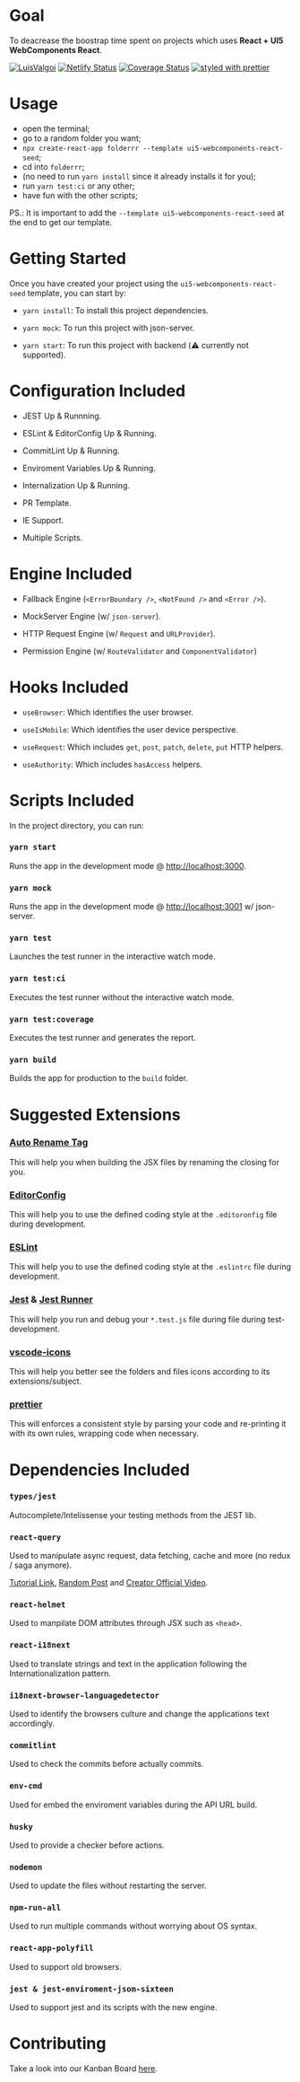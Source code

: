 # Goal

To deacrease the boostrap time spent on projects which uses **React + UI5 WebComponents React**.

[![LuisValgoi](https://circleci.com/gh/LuisValgoi/ui5-webcomponents-react-seed.svg)](https://app.circleci.com/pipelines/github/LuisValgoi/ui5-webcomponents-react-seed) [![Netlify Status](https://api.netlify.com/api/v1/badges/f74e468b-77e5-4acc-b8af-27992ddc5b30/deploy-status)](https://app.netlify.com/sites/ui5-webcomponents-react-seed/deploys) [![Coverage Status](https://coveralls.io/repos/github/LuisValgoi/ui5-webcomponents-react-seed/badge.svg?branch=master)](https://coveralls.io/github/LuisValgoi/ui5-webcomponents-react-seed?branch=master) [![styled with prettier](https://img.shields.io/badge/styled_with-prettier-ff69b4.svg)](https://github.com/prettier/prettier)

# Usage

- open the terminal;
- go to a random folder you want;
- `npx create-react-app folderrr --template ui5-webcomponents-react-seed`;
- cd into `folderrr`;
- (no need to run `yarn install` since it already installs it for you);
- run `yarn test:ci` or any other;
- have fun with the other scripts;

PS.: It is important to add the `--template ui5-webcomponents-react-seed` at the end to get our template.

# Getting Started

Once you have created your project using the `ui5-webcomponents-react-seed` template, you can start by:

- `yarn install`: To install this project dependencies.

- `yarn mock`: To run this project with json-server.

- `yarn start`: To run this project with backend (⚠️ currently not supported).

# Configuration Included

- JEST Up & Runnning.

- ESLint & EditorConfig Up & Running.

- CommitLint Up & Running.

- Enviroment Variables Up & Running.

- Internalization Up & Running.

- PR Template.

- IE Support.

- Multiple Scripts.

# Engine Included

- Fallback Engine (`<ErrorBoundary />`, `<NotFound />` and `<Error />`).

- MockServer Engine (w/ `json-server`).

- HTTP Request Engine (w/ `Request` and `URLProvider`).

- Permission Engine (w/ `RouteValidator` and `ComponentValidator`)

# Hooks Included

- `useBrowser`: Which identifies the user browser.

- `useIsMobile`: Which identifies the user device perspective.

- `useRequest`: Which includes `get`, `post`, `patch`, `delete`, `put` HTTP helpers.

- `useAuthority`: Which includes `hasAccess` helpers.

# Scripts Included

In the project directory, you can run:

### `yarn start`

Runs the app in the development mode @ [http://localhost:3000](http://localhost:3000).

### `yarn mock`

Runs the app in the development mode @ [http://localhost:3001](http://localhost:3000) w/ json-server.

### `yarn test`

Launches the test runner in the interactive watch mode.

### `yarn test:ci`

Executes the test runner without the interactive watch mode.

### `yarn test:coverage`

Executes the test runner and generates the report.

### `yarn build`

Builds the app for production to the `build` folder.

# Suggested Extensions

### [Auto Rename Tag](https://marketplace.visualstudio.com/items?itemName=formulahendry.auto-rename-tag)

This will help you when building the JSX files by renaming the closing for you.

### [EditorConfig](https://marketplace.visualstudio.com/items?itemName=EditorConfig.EditorConfig)

This will help you to use the defined coding style at the `.editoronfig` file during development.

### [ESLint](https://marketplace.visualstudio.com/items?itemName=dbaeumer.vscode-eslint)

This will help you to use the defined coding style at the `.eslintrc` file during development.

### [Jest](https://marketplace.visualstudio.com/items?itemName=Orta.vscode-jest#the-aim) & [Jest Runner](https://marketplace.visualstudio.com/items?itemName=dbaeumer.vscode-eslint)

This will help you run and debug your `*.test.js` file during file during test-development.

### [vscode-icons](https://marketplace.visualstudio.com/items?itemName=vscode-icons-team.vscode-icons)

This will help you better see the folders and files icons according to its extensions/subject.

### [prettier](https://marketplace.visualstudio.com/items?itemName=esbenp.prettier-vscode)

This will enforces a consistent style by parsing your code and re-printing it with its own rules, wrapping code when necessary.

# Dependencies Included

### `types/jest`

Autocomplete/Intelissense your testing methods from the JEST lib.

### `react-query`

Used to manipulate async request, data fetching, cache and more (no redux / saga anymore).

[Tutorial Link](https://www.youtube.com/watch?v=yccbCol546c), [Random Post](https://blog.bitsrc.io/how-to-start-using-react-query-4869e3d5680d) and [Creator Official Video](https://www.youtube.com/watch?v=seU46c6Jz7E).

### `react-helmet`

Used to manpilate DOM attributes through JSX such as `<head>`.

### `react-i18next`

Used to translate strings and text in the application following the Internationalization pattern.

### `i18next-browser-languagedetector`

Used to identify the browsers culture and change the applications text accordingly.

### `commitlint`

Used to check the commits before actually commits.

### `env-cmd`

Used for embed the enviroment variables during the API URL build.

### `husky`

Used to provide a checker before actions.

### `nodemon`

Used to update the files without restarting the server.

### `npm-run-all`

Used to run multiple commands without worrying about OS syntax.

### `react-app-polyfill`

Used to support old browsers.

### `jest & jest-enviroment-jsom-sixteen`

Used to support jest and its scripts with the new engine.

# Contributing

Take a look into our Kanban Board [here](https://github.com/LuisValgoi/ui5-webcomponents-react-seed/projects/1?fullscreen=true).
